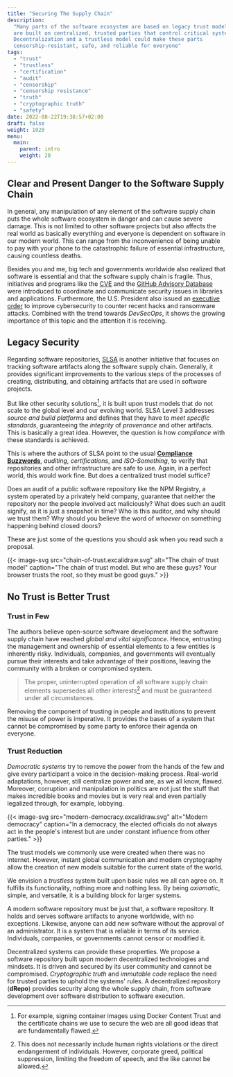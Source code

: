 ```yaml
---
title: "Securing The Supply Chain"
description:
  "Many parts of the software ecosystem are based on legacy trust models. They
  are built on centralized, trusted parties that control critical systems.
  Decentralization and a trustless model could make these parts
  censorship-resistant, safe, and reliable for everyone"
tags:
  - "trust"
  - "trustless"
  - "certification"
  - "audit"
  - "censorship"
  - "censorship resistance"
  - "truth"
  - "cryptographic truth"
  - "safety"
date: 2022-08-22T19:38:57+02:00
draft: false
weight: 1020
menu:
  main:
    parent: intro
    weight: 20
---
```


<!-- broken supply chain -> chaos -->

## Clear and Present Danger to the Software Supply Chain

In general, any manipulation of any element of the software supply chain puts
the whole software ecosystem in danger and can cause severe damage. This is not
limited to other software projects but also affects the real world as basically
everything and everyone is dependent on software in our modern world. This can
range from the inconvenience of being unable to pay with your phone to the
catastrophic failure of essential infrastructure, causing countless deaths.

Besides you and me, big tech and governments worldwide also realized that
software is essential and that the software supply chain is fragile. Thus,
initiatives and programs like the [CVE](https://www.cve.org/) and the
[GitHub Advisory Database](https://github.com/advisories) were introduced to
coordinate and communicate security issues in libraries and applications.
Furthermore, the U.S. President also issued an
[executive order](https://www.whitehouse.gov/briefing-room/presidential-actions/2021/05/12/executive-order-on-improving-the-nations-cybersecurity/)
to improve cybersecurity to counter recent hacks and ransomware attacks.
Combined with the trend towards _DevSecOps_, it shows the growing importance of
this topic and the attention it is receiving.

<!-- SLSA -->

## Legacy Security

Regarding software repositories, [SLSA](https://slsa.dev/) is another initiative
that focuses on tracking software artifacts along the software supply chain.
Generally, it provides significant improvements to the various steps of the
processes of creating, distributing, and obtaining artifacts that are used in
software projects.

But like other security solutions[^secSol], it is built upon trust models that
do not scale to the global level and our evolving world. SLSA Level 3 addresses
_source and build platforms_ and defines that they have to _meet specific
standards_, guaranteeing the _integrity_ of _provenance_ and other artifacts.
This is basically a great idea. However, the question is how _compliance_ with
these standards is achieved.

[^secSol]:
    For example, signing container images using Docker Content Trust and the
    certificate chains we use to secure the web are all good ideas that are
    fundamentally flawed.

This is where the authors of SLSA point to the usual
**[Compliance Buzzwords](https://slsa.dev/spec/v0.1/levels#detailed-explanation)**,
_auditing_, _certifications_, and _ISO-Something_, to verify that repositories
and other infrastructure are safe to use. Again, in a perfect world, this would
work fine. But does a centralized trust model suffice?

Does an audit of a public software repository like the NPM Registry, a system
operated by a privately held company, guarantee that neither the repository nor
the people involved act maliciously? What does such an audit signify, as it is
just a snapshot in time? Who is this auditor, and why should we trust them? Why
should you believe the word of _whoever_ on something happening behind closed
doors?

These are just some of the questions you should ask when you read such a
proposal.

{{< image-svg src="chain-of-trust.excalidraw.svg" alt="The chain of trust model" caption="The chain of trust model. But who are these guys? Your browser trusts the root, so they must be good guys." >}}

## No Trust is Better Trust

### Trust in Few

The authors believe open-source software development and the software supply
chain have reached _global and vital significance_. Hence, entrusting the
management and ownership of essential elements to a few entities is inherently
risky. Individuals, companies, and governments will eventually pursue their
interests and take advantage of their positions, leaving the community with a
broken or compromised system.

> The proper, uninterrupted operation of all software supply chain elements
> supersedes all other interests[^interests] and must be guaranteed under all
> circumstances.

[^interests]:
    This does not necessarily include human rights violations or the direct
    endangerment of individuals. However, corporate greed, political
    suppression, limiting the freedom of speech, and the like cannot be allowed.

Removing the component of trusting in people and institutions to prevent the
misuse of power is imperative. It provides the bases of a system that cannot be
compromised by some party to enforce their agenda on everyone.

### Trust Reduction

_Democratic systems_ try to remove the power from the hands of the few and give
every participant a voice in the decision-making process. Real-world
adaptations, however, still centralize power and are, as we all know, flawed.
Moreover, corruption and manipulation in politics are not just the stuff that
makes incredible books and movies but is very real and even partially legalized
through, for example, lobbying.

<!-- TODO remove or revise? -->
{{< image-svg src="modern-democracy.excalidraw.svg" alt="Modern democracy" caption="In a democracy, the elected officials do not always act in the people's interest but are under constant influence from other parties." >}}

The trust models we commonly use were created when there was no internet.
However, instant global communication and modern cryptography allow the creation
of new models suitable for the current state of the world.

We envision a _trustless_ system built upon basic rules we all can agree on. It
fulfills its functionality, nothing more and nothing less. By being _axiomatic_,
simple, and versatile, it is a building block for larger systems.

A modern software repository must be just that, a software repository. It holds
and serves software artifacts to anyone worldwide, with no exceptions. Likewise,
anyone can add new software without the approval of an administrator. It is a
system that is reliable in terms of its service. Individuals, companies, or
governments cannot censor or modified it.

Decentralized systems can provide these properties. We propose a software
repository built upon modern decentralized technologies and mindsets. It is
driven and secured by its user community and cannot be compromised.
_Cryptographic truth_ and _immutable code_ replace the need for trusted parties
to uphold the systems' rules. A decentralized repository (**dRepo**) provides
security along the whole supply chain, from software development over software
distribution to software execution.